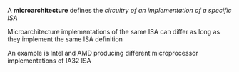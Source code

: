 
A **microarchitecture** defines the *circuitry of an implementation of a specific ISA*

Microarchitecture implementations of the same ISA can differ as long as they implement the same ISA definition

An example is Intel and AMD producing different microprocessor implementations of IA32 ISA